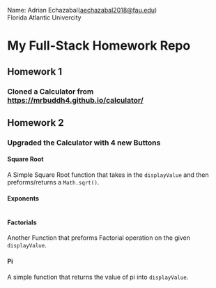 Name: Adrian Echazabal(aechazabal2018@fau.edu) <br>
Florida Atlantic Univercity
# My Full-Stack Homework Repo
## Homework 1
### Cloned a Calculator from https://mrbuddh4.github.io/calculator/ 
## Homework 2
### Upgraded the Calculator with 4 new Buttons
#### Square Root <br>
A Simple Square Root function that takes in the `displayValue` and then preforms/returns a `Math.sqrt()`.
![]()
#### Exponents <br>

![]()
#### Factorials <br>
Another Function that preforms Factorial operation on the given `displayValue`.
![]()
#### Pi <br>
A simple function that returns the value of pi into `displayValue`.
![]()
